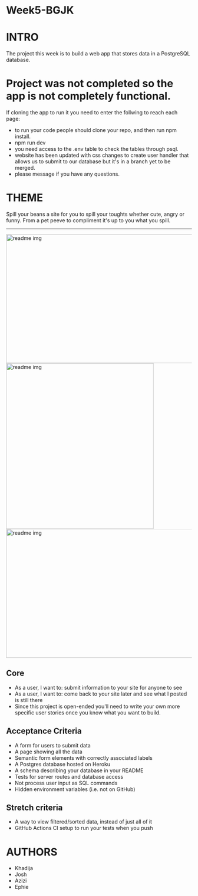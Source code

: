 # Week5-BGJK
# INTRO
The project this week is to build a web app that stores data in a PostgreSQL database.

# Project was not completed so the app is not completely functional.

If cloning the app to run it you need to enter the follwing to reach each page:
- to run your code people should clone your repo, and then run npm install.
- npm run dev 
- you need access to the .env table to check the tables through psql. 
- website has been updated with css changes to create user handler that allows us to submit to our database but it's in a branch yet to be merged.
- please message if you have any questions. 


# THEME
Spill your beans a site for you to spill your toughts whether cute, angry or funny. From a pet peeve to compliment it's up to you what you spill. 

----

<img src='https://user-images.githubusercontent.com/60614102/90199227-02e74800-ddcc-11ea-9cc6-33b0924e66e8.png' width='600' height='350' title='readme img'>
<img src='https://user-images.githubusercontent.com/60614102/90199241-0d094680-ddcc-11ea-9d0a-e82204e33074.png' width='400' height='450' title='readme img'>
<img src='https://user-images.githubusercontent.com/60614102/90199255-14c8eb00-ddcc-11ea-823b-8d1b1ef00cc6.png' width='600' height='350' title='readme img'>


## Core
- As a user, I want to: submit information to your site for anyone to see
- As a user, I want to: come back to your site later and see what I posted is still there
- Since this project is open-ended you'll need to write your own more specific user stories once you know what you want to build.

## Acceptance Criteria
- A form for users to submit data
- A page showing all the data
- Semantic form elements with correctly associated labels
- A Postgres database hosted on Heroku
- A schema describing your database in your README
- Tests for server routes and database access
- Not process user input as SQL commands
- Hidden environment variables (i.e. not on GitHub)

## Stretch criteria
- A way to view filtered/sorted data, instead of just all of it
- GitHub Actions CI setup to run your tests when you push

# AUTHORS
- Khadija 
- Josh
- Azizi 
- Ephie 
